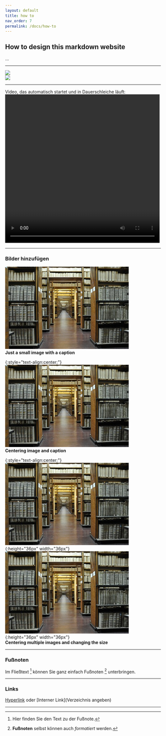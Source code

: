 ```yaml
---
layout: default
title: how to
nav_order: 7
permalink: /docs/how-to
---
```


## How to design this markdown website

...

---

<style type="text/css">

    #slider {
        overflow: hidden;
    }

    #slider figure {
        position: relative;
        width: 500%;
        margin: 0;
        left: 0;
        animation: 20s slider infinite;
    }

    #slider figure img {
        float: left;
        width: 20%;
    }

    @keyframes slider {
        0% {
            left: 0;
        }
        18% {
            left: 0;
        }
        20% {
            left: -100%;
        }
        38% {
            left: -100%;
        }
        40% {
            left: -200%;
        }
        58% {
            left: -200%;
        }
        60% {
            left: -300%;
        }
        78% {
            left: -300%;
        }
        80% {
            left: -400%;
        }
        98% {
            left: -400%;
        }
        100% {
            left: -500%;
        }
    }
</style>
<div id="slider">
        <figure>
            <img src="1.png">
            <img src="2.png">
            <img src="3.png">
            <img src="4.png">
            <img src="5.png">
            <img src="1.png">
        </figure>
    </div>

---

Video, das automatisch startet und in Dauerschleiche läuft:
<video src="../assets/images/time.mp4" type="mp4/video" width="640" height="480" style="max-width:500px;" autoplay="autoplay" loop="loop" controls="controls"></video> 

---

### Bilder hinzufügen

![small-image.jpg](../assets/images/small-image.jpg)
<br>
<b>Just a small image with a caption</b>


{:style="text-align:center;"}
![small-image.jpg](../assets/images/small-image.jpg)
<br>
<b>Centering image and caption</b>


{:style="text-align:center;"}
![small-image.jpg](../assets/images/small-image.jpg){:height="36px" width="36px"}
![small-image.jpg](../assets/images/small-image.jpg){:height="36px" width="36px"}
<br>
<b>Centering multiple images and changing  the size</b>

---

### Fußnoten

Im Fließtext [^1] können Sie ganz einfach Fußnoten [^2] unterbringen.

[^1]: Hier finden Sie den Text zu der Fußnote.
[^2]: **Fußnoten** selbst können auch *formatiert* werden.

---

### Links

[Hyperlink](http://www.kreis-soest.de/familie_soziales/familie/betreuung/kita/kita_karte.php) oder [Interner Link](Verzeichnis angeben)

---
